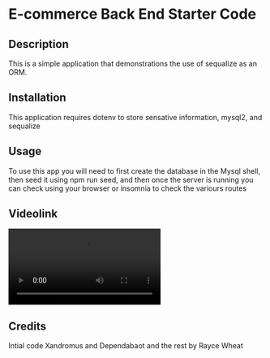 # E-commerce Back End Starter Code

## Description
This is a simple application that demonstrations the use of sequalize as an ORM. 

## Installation 
This application requires dotenv to store sensative information, mysql2, and sequalize

## Usage 
To use this app you will need to first create the database in the Mysql shell, then seed it using npm run seed, and then once the server is running you can check using your browser or insomnia to check the variours routes 

## Videolink
![Video](https://github.com/RayceWheat/ORM-E-commerce-back-end/blob/develop/public/assests/Demonstration%20video.mkv)

## Credits 
Intial code Xandromus and Dependabaot and the rest by Rayce Wheat